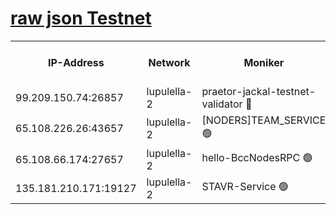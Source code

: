 [raw json Testnet](https://rpc-check.jaclalt.stavr.tech/jaclalt/rpc-jaclalt-result.json)
=

<table><tr><th>IP-Address</th><th>Network</th><th>Moniker</th><th>Latest Block Height</th><th>Earliest Block Height</th><th>Catching Up</th><th>Tx Index</th><th>Voting Power</th><th>Scan Time</th></tr><tr><td>99.209.150.74:26857</td><td>lupulella-2</td><td>praetor-jackal-testnet-validator 🔴</td><td>6403943</td><td>6247155</td><td>False</td><td>on</td><td>91</td><td>2024-01-28T10:39:24.231016882UTC</td></tr><tr><td>65.108.226.26:43657</td><td>lupulella-2</td><td>[NODERS]TEAM_SERVICE 🟢</td><td>6403944</td><td>6282001</td><td>False</td><td>on</td><td>0</td><td>2024-01-28T10:39:33.219780606UTC</td></tr><tr><td>65.108.66.174:27657</td><td>lupulella-2</td><td>hello-BccNodesRPC 🟢</td><td>6403944</td><td>6394001</td><td>False</td><td>on</td><td>0</td><td>2024-01-28T10:39:30.798844889UTC</td></tr><tr><td>135.181.210.171:19127</td><td>lupulella-2</td><td>STAVR-Service 🟢</td><td>6403942</td><td>6401001</td><td>False</td><td>on</td><td>0</td><td>2024-01-28T10:39:23.556693001UTC</td></tr></table>
